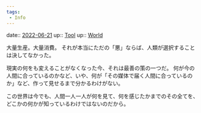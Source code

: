 ```yaml
---
tags:
 - Info
---
```


date:: [2022-06-21](/Daily_Note/2022-06-21.md)
up:: [Tool](Bar/Novel/Topics/Tool.md)
up:: [World](Bar/Novel/Topics/World.md)

大量生産。大量消費。
それが本当にただの「悪」ならば、人類が選択することは決してなかった。

現実の何をも変えることがなくなった今、それは最善の策の一つだ。
何が今の人間に合っているのかなど、いや、何が「その媒体で届く人間に合っているのか」など、作って見せるまで分かるわけがない。

この世界は今でも、人間一人一人が何を見て、何を感じたかまでのその全てを、どこかの何かが知っているわけではないのだから。
